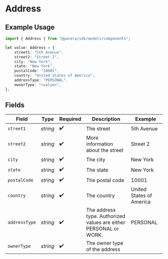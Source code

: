 # Address

## Example Usage

```typescript
import { Address } from "@panora/sdk/models/components";

let value: Address = {
    street1: "5th Avenue",
    street2: "Street 2",
    city: "New York",
    state: "New York",
    postalCode: "10001",
    country: "United States of America",
    addressType: "PERSONAL",
    ownerType: "<value>",
};
```

## Fields

| Field                                                            | Type                                                             | Required                                                         | Description                                                      | Example                                                          |
| ---------------------------------------------------------------- | ---------------------------------------------------------------- | ---------------------------------------------------------------- | ---------------------------------------------------------------- | ---------------------------------------------------------------- |
| `street1`                                                        | *string*                                                         | :heavy_check_mark:                                               | The street                                                       | 5th Avenue                                                       |
| `street2`                                                        | *string*                                                         | :heavy_check_mark:                                               | More information about the street                                | Street 2                                                         |
| `city`                                                           | *string*                                                         | :heavy_check_mark:                                               | The city                                                         | New York                                                         |
| `state`                                                          | *string*                                                         | :heavy_check_mark:                                               | The state                                                        | New York                                                         |
| `postalCode`                                                     | *string*                                                         | :heavy_check_mark:                                               | The postal code                                                  | 10001                                                            |
| `country`                                                        | *string*                                                         | :heavy_check_mark:                                               | The country                                                      | United States of America                                         |
| `addressType`                                                    | *string*                                                         | :heavy_check_mark:                                               | The address type. Authorized values are either PERSONAL or WORK. | PERSONAL                                                         |
| `ownerType`                                                      | *string*                                                         | :heavy_check_mark:                                               | The owner type of the address                                    |                                                                  |